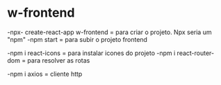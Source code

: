 # w-frontend
-npx- create-react-app w-frontend = para criar o projeto. Npx seria um "npm"
-npm start = para subir o projeto frontend

-npm i react-icons = para instalar icones do projeto
-npm i react-router-dom = para resolver as rotas

-npm i axios = cliente http